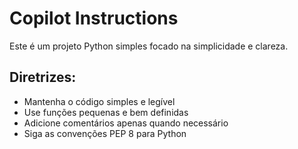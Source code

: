 <!-- Use this file to provide workspace-specific custom instructions to Copilot. For more details, visit https://code.visualstudio.com/docs/copilot/copilot-customization#_use-a-githubcopilotinstructionsmd-file -->

# Copilot Instructions

Este é um projeto Python simples focado na simplicidade e clareza.

## Diretrizes:
- Mantenha o código simples e legível
- Use funções pequenas e bem definidas
- Adicione comentários apenas quando necessário
- Siga as convenções PEP 8 para Python
